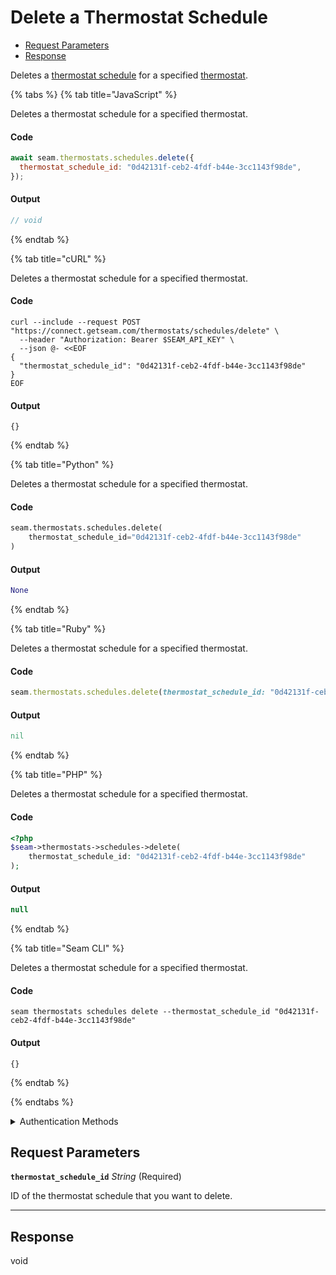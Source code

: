 # Delete a Thermostat Schedule

- [Request Parameters](#request-parameters)
- [Response](#response)

Deletes a [thermostat schedule](../../../capability-guides/thermostats/creating-and-managing-thermostat-schedules.md) for a specified [thermostat](https://docs.seam.co/latest/capability-guides/thermostats).


{% tabs %}
{% tab title="JavaScript" %}

Deletes a thermostat schedule for a specified thermostat.

#### Code

```javascript
await seam.thermostats.schedules.delete({
  thermostat_schedule_id: "0d42131f-ceb2-4fdf-b44e-3cc1143f98de",
});
```

#### Output

```javascript
// void
```
{% endtab %}

{% tab title="cURL" %}

Deletes a thermostat schedule for a specified thermostat.

#### Code

```curl
curl --include --request POST "https://connect.getseam.com/thermostats/schedules/delete" \
  --header "Authorization: Bearer $SEAM_API_KEY" \
  --json @- <<EOF
{
  "thermostat_schedule_id": "0d42131f-ceb2-4fdf-b44e-3cc1143f98de"
}
EOF
```

#### Output

```curl
{}
```
{% endtab %}

{% tab title="Python" %}

Deletes a thermostat schedule for a specified thermostat.

#### Code

```python
seam.thermostats.schedules.delete(
    thermostat_schedule_id="0d42131f-ceb2-4fdf-b44e-3cc1143f98de"
)
```

#### Output

```python
None
```
{% endtab %}

{% tab title="Ruby" %}

Deletes a thermostat schedule for a specified thermostat.

#### Code

```ruby
seam.thermostats.schedules.delete(thermostat_schedule_id: "0d42131f-ceb2-4fdf-b44e-3cc1143f98de")
```

#### Output

```ruby
nil
```
{% endtab %}

{% tab title="PHP" %}

Deletes a thermostat schedule for a specified thermostat.

#### Code

```php
<?php
$seam->thermostats->schedules->delete(
    thermostat_schedule_id: "0d42131f-ceb2-4fdf-b44e-3cc1143f98de"
);
```

#### Output

```php
null
```
{% endtab %}

{% tab title="Seam CLI" %}

Deletes a thermostat schedule for a specified thermostat.

#### Code

```seam_cli
seam thermostats schedules delete --thermostat_schedule_id "0d42131f-ceb2-4fdf-b44e-3cc1143f98de"
```

#### Output

```seam_cli
{}
```
{% endtab %}

{% endtabs %}


<details>

<summary>Authentication Methods</summary>

- API key
- Client session token
- Personal access token
  <br>Must also include the `seam-workspace` header in the request.

To learn more, see [Authentication](https://docs.seam.co/latest/api/authentication).
</details>

## Request Parameters

**`thermostat_schedule_id`** *String* (Required)

ID of the thermostat schedule that you want to delete.

---


## Response

void

